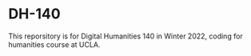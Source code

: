 # DH-140

This reporsitory is for Digital Humanities 140 in Winter 2022, coding for humanities course at UCLA.
